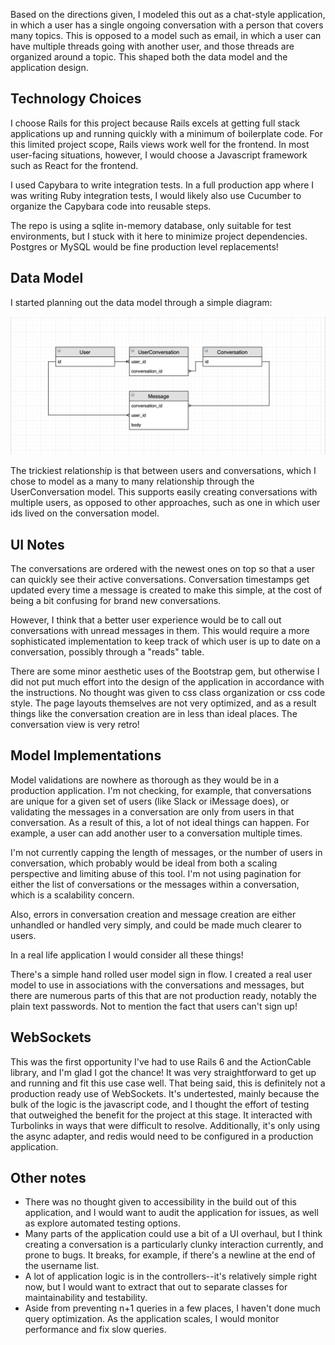 Based on the directions given, I modeled this out as a chat-style application, in which a user has a single ongoing conversation with a person that covers many topics. This is opposed to a model such as email, in which a user can have multiple threads going with another user, and those threads are organized around a topic. This shaped both the data model and the application design.

## Technology Choices

I choose Rails for this project because Rails excels at getting full stack applications up and running quickly with a minimum of boilerplate code. For this limited project scope, Rails views work well for the frontend. In most user-facing situations, however, I would choose a Javascript framework such as React for the frontend.

I used Capybara to write integration tests. In a full production app where I was writing Ruby integration tests, I would likely also use Cucumber to organize the Capybara code into reusable steps.

The repo is using a sqlite in-memory database, only suitable for test environments, but I stuck with it here to minimize project dependencies. Postgres or MySQL would be fine production level replacements!

## Data Model

I started planning out the data model through a simple diagram:

![diagram](./model_diagram.png)

The trickiest relationship is that between users and conversations, which I chose to model as a many to many relationship through the UserConversation model. This supports easily creating conversations with multiple users, as opposed to other approaches, such as one in which user ids lived on the conversation model.

## UI Notes

The conversations are ordered with the newest ones on top so that a user can quickly see their active conversations. Conversation timestamps get updated every time a message is created to make this simple, at the cost of being a bit confusing for brand new conversations.

However, I think that a better user experience would be to call out conversations with unread messages in them. This would require a more sophisticated implementation to keep track of which user is up to date on a conversation, possibly through a "reads" table.

There are some minor aesthetic uses of the Bootstrap gem, but otherwise I did not put much effort into the design of the application in accordance with the instructions. No thought was given to css class organization or css code style. The page layouts themselves are not very optimized, and as a result things like the conversation creation are in less than ideal places. The conversation view is very retro!

## Model Implementations

Model validations are nowhere as thorough as they would be in a production application. I'm not checking, for example, that conversations are unique for a given set of users (like Slack or iMessage does), or validating the messages in a conversation are only from users in that conversation. As a result of this, a lot of not ideal things can happen. For example, a user can add another user to a conversation multiple times.

I'm not currently capping the length of messages, or the number of users in conversation, which probably would be ideal from both a scaling perspective and limiting abuse of this tool. I'm not using pagination for either the list of conversations or the messages within a conversation, which is a scalability concern.

Also, errors in conversation creation and message creation are either unhandled or handled very simply, and could be made much clearer to users.

In a real life application I would consider all these things!

There's a simple hand rolled user model sign in flow. I created a real user model to use in associations with the conversations and messages, but there are numerous parts of this that are not production ready, notably the plain text passwords. Not to mention the fact that users can't sign up!

## WebSockets

This was the first opportunity I've had to use Rails 6 and the ActionCable library, and I'm glad I got the chance! It was very straightforward to get up and running and fit this use case well. That being said, this is definitely not a production ready use of WebSockets. It's undertested, mainly because the bulk of the logic is the javascript code, and I thought the effort of testing that outweighed the benefit for the project at this stage. It interacted with Turbolinks in ways that were difficult to resolve. Additionally, it's only using the async adapter, and redis would need to be configured in a production application.

## Other notes

- There was no thought given to accessibility in the build out of this application, and I would want to audit the application for issues, as well as explore automated testing options.
- Many parts of the application could use a bit of a UI overhaul, but I think creating a conversation is a particularly clunky interaction currently, and prone to bugs. It breaks, for example, if there's a newline at the end of the username list.
- A lot of application logic is in the controllers--it's relatively simple right now, but I would want to extract that out to separate classes for maintainability and testability.
- Aside from preventing n+1 queries in a few places, I haven't done much query optimization. As the application scales, I would monitor performance and fix slow queries. 